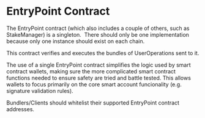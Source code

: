 # EntryPoint Contract
The EntryPoint contract (which also includes a couple of others, such as StakeManager) is a singleton.  There should only be one implementation because only one instance should exist on each chain.

This contract verifies and executes the bundles of UserOperations sent to it.

The use of a single EntryPoint contract simplifies the logic used by smart contract wallets, making sure the more complicated smart contract functions needed to ensure safety are tried and battle tested. This allows wallets to  focus primarily on the core smart account funcionality (e.g. signature validation rules).

Bundlers/Clients should whitelist their supported EntryPoint contract addresses. 
